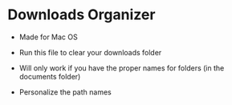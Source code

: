 # Downloads Organizer

- Made for Mac OS

- Run this file to clear your downloads folder

- Will only work if you have the proper names for folders (in the documents folder)

- Personalize the path names
